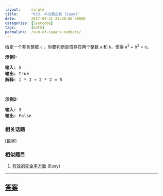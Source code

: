 ```yaml
---
layout:     single
title:      "633. 平方数之和 (Easy)"
date:       2017-09-25 21:30:00 +0800
categories: [leetcode]
tags:       [math]
permalink:  /sum-of-square-numbers/
---
```


<p>给定一个非负整数&nbsp;<code>c</code>&nbsp;，你要判断是否存在两个整数 <code>a</code> 和 <code>b</code>，使得&nbsp;a<sup>2</sup> + b<sup>2</sup> = c。</p>

<p><strong>示例1:</strong></p>

<pre>
<strong>输入:</strong> 5
<strong>输出:</strong> True
<strong>解释:</strong> 1 * 1 + 2 * 2 = 5
</pre>

<p>&nbsp;</p>

<p><strong>示例2:</strong></p>

<pre>
<strong>输入:</strong> 3
<strong>输出:</strong> False
</pre>

### 相关话题
  [[数学](https://github.com/openset/leetcode/tree/master/tag/math/README.md)]

### 相似题目
  1. [有效的完全平方数](/valid-perfect-square) (Easy)

---

## [答案](https://github.com/openset/leetcode/tree/master/problems/sum-of-square-numbers)
